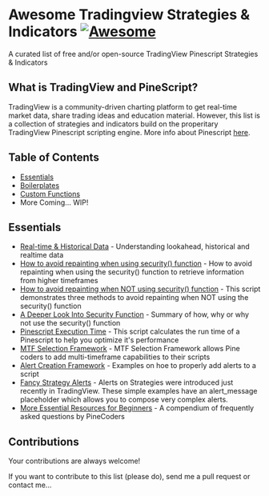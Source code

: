 # Awesome Tradingview Strategies & Indicators [![Awesome](https://cdn.rawgit.com/sindresorhus/awesome/d7305f38d29fed78fa85652e3a63e154dd8e8829/media/badge.svg)](https://github.com/jtoy/awesome)
A curated list of free and/or open-source TradingView Pinescript Strategies & Indicators

## What is TradingView and PineScript?

TradingView is a community-driven charting platform to get real-time market data, share trading ideas and education material.
However, this list is a collection of strategies and indicators build on the properitary TradingView Pinescript scripting engine.
More info about Pinescript [here](https://www.tradingview.com/pine-script-docs/en/v4/Introduction.html).

## Table of Contents

<!-- MarkdownTOC depth=4 -->
- [Essentials](#github-essentials)
- [Boilerplates](#github-frameworks)
- [Custom Functions](#github-functions)
- More Coming... WIP!
<!-- /MarkdownTOC -->


<a name="github-essentials" />

## Essentials

* [Real-time & Historical Data](https://backtest-rookies.com/2017/06/23/tradingview-understanding-lookahead-historical-realtime-data/) - Understanding lookahead, historical and realtime data
* [How to avoid repainting when using security() function](https://www.tradingview.com/script/cyPWY96u-How-to-avoid-repainting-when-using-security-PineCoders-FAQ/) - How to avoid repainting when using the security() function to retrieve information from higher timeframes
* [How to avoid repainting when NOT using security() function](https://www.tradingview.com/script/s8kWs84i-How-to-avoid-repainting-when-NOT-using-security/) - This script demonstrates three methods to avoid repainting when NOT using the security() function
* [A Deeper Look Into Security Function](https://docs.google.com/document/d/1HBoJVjb2wDpLnzKOlZalyFPXlUGMeMGVzZNzBTpv8cU/edit/) - Summary of how, why or why not use the security() function
* [Pinescript Execution Time](https://www.tradingview.com/script/rRmrkRDr-Script-Stopwatch-PineCoders-FAQ/) - This script calculates the run time of a Pinescript to help you optimize it's performance
* [MTF Selection Framework](https://www.tradingview.com/script/90mqACUV-MTF-Selection-Framework-PineCoders-FAQ/) - MTF Selection Framework allows Pine coders to add multi-timeframe capabilities to their scripts
* [Alert Creation Framework](https://www.tradingview.com/script/JpDlXzdD-Alert-Creation-Framework-PineCoders-FAQ/) - Examples on hoe to properly add alerts to a script
* [Fancy Strategy Alerts](https://www.tradingview.com/script/biUvPKOz-Fancy-strategy-alerts-example-QuantNomad/) - Alerts on Strategies were introduced just recently in TradingView. These simple examples have an alert_message placeholder which allows you to compose very complex alerts. 
* [More Essential Resources for Beginners](https://www.pinecoders.com/faq_and_code/) - A compendium of frequently asked questions by PineCoders

<a name="#github-tutorials" />

<a name="#github-function" />

<a name="contributions" />


## Contributions

Your contributions are always welcome!

If you want to contribute to this list (please do), send me a pull request or contact me...
